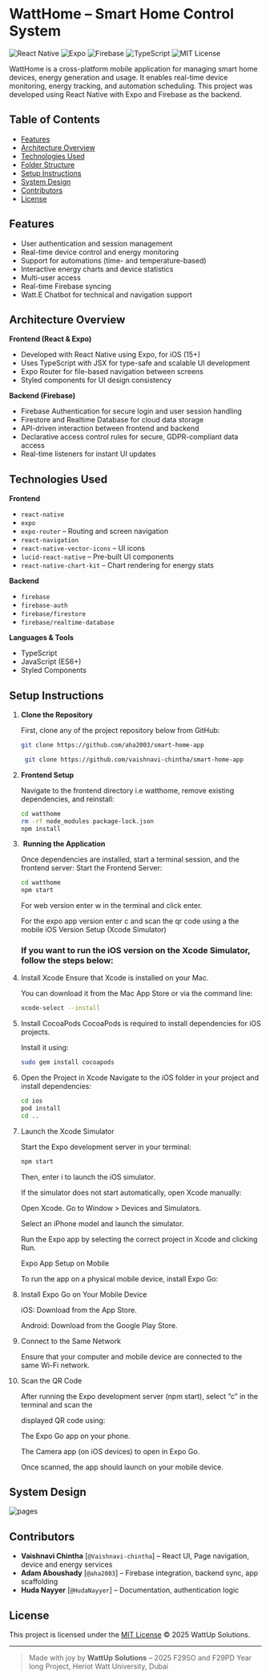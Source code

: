 # WattHome – Smart Home Control System

![React Native](https://img.shields.io/badge/React_Native-%5E0.73-61DAFB?logo=react)
![Expo](https://img.shields.io/badge/Expo-%5E50.0.0-blue)
![Firebase](https://img.shields.io/badge/Firebase-integrated-yellow)
![TypeScript](https://img.shields.io/badge/TypeScript-4.x-blue?logo=typescript)
![MIT License](https://img.shields.io/badge/license-MIT-green)

WattHome is a cross-platform mobile application for managing smart home devices, energy generation and usage. It enables real-time device monitoring, energy tracking, and automation scheduling. This project was developed using React Native with Expo and Firebase as the backend.

## Table of Contents

- [Features](#features)
- [Architecture Overview](#architecture-overview)
- [Technologies Used](#technologies-used)
- [Folder Structure](#folder-structure)
- [Setup Instructions](#setup-instructions)
- [System Design](#system-design)
- [Contributors](#contributors)
- [License](#license)

## Features

- User authentication and session management
- Real-time device control and energy monitoring
- Support for automations (time- and temperature-based)
- Interactive energy charts and device statistics
- Multi-user access
- Real-time Firebase syncing
- Watt.E Chatbot for technical and navigation support

## Architecture Overview

**Frontend (React & Expo)**

- Developed with React Native using Expo, for iOS (15+)
- Uses TypeScript with JSX for type-safe and scalable UI development
- Expo Router for file-based navigation between screens
- Styled components for UI design consistency

**Backend (Firebase)**

- Firebase Authentication for secure login and user session handling
- Firestore and Realtime Database for cloud data storage
- API-driven interaction between frontend and backend
- Declarative access control rules for secure, GDPR-compliant data access
- Real-time listeners for instant UI updates

## Technologies Used

**Frontend**

- `react-native`
- `expo`
- `expo-router` – Routing and screen navigation
- `react-navigation`
- `react-native-vector-icons` – UI icons
- `lucid-react-native` – Pre-built UI components
- `react-native-chart-kit` – Chart rendering for energy stats

**Backend**

- `firebase`
- `firebase-auth`
- `firebase/firestore`
- `firebase/realtime-database`

**Languages & Tools**

- TypeScript
- JavaScript (ES6+)
- Styled Components

## Setup Instructions

1.  ⁠**⁠Clone the Repository**

    First, clone any of the project repository below from GitHub:

    ```bash
    git clone https://github.com/aha2003/smart-home-app
    ```

    ```bash
     git clone https://github.com/vaishnavi-chintha/smart-home-app
    ```

2.  ⁠**⁠Frontend Setup**

    Navigate to the frontend directory i.e watthome, remove existing dependencies, and reinstall:

    ```bash
    cd watthome
    rm -rf node_modules package-lock.json
    npm install
    ```

3.  ⁠ **⁠Running the Application**

    Once dependencies are installed, start a terminal session, and the frontend server:
    Start the Frontend Server:

    ```bash
    cd watthome
    npm start
    ```

    For web version enter w in the terminal and click enter.

    For the expo app version enter c and scan the qr code using a the mobile
    iOS Version Setup (Xcode Simulator)

    ### If you want to run the iOS version on the Xcode Simulator, follow the steps below:

4.  Install Xcode
    Ensure that Xcode is installed on your Mac.

    You can download it from the Mac App Store or via the
    command line:

    ```bash
    xcode-select --install
    ```

5.  Install CocoaPods
    CocoaPods is required to install dependencies for iOS projects.

    Install it using:

    ```bash
    sudo gem install cocoapods
    ```

6.  Open the Project in Xcode
    Navigate to the iOS folder in your project and install dependencies:
    ```bash
    cd ios
    pod install
    cd ..
    ```
7.  Launch the Xcode Simulator

    Start the Expo development server in your terminal:

    ```bash
    npm start
    ```

    Then, enter i to launch the iOS simulator.

    If the simulator does not start automatically, open Xcode
    manually:

    Open Xcode.
    Go to Window > Devices and Simulators.

    Select an iPhone model and launch the simulator.

    Run the Expo app by selecting the correct project in Xcode and clicking Run.

    Expo App Setup on Mobile

    To run the app on a physical mobile device, install Expo Go:

8.  Install Expo Go on Your Mobile Device

    iOS: Download from the App Store.

    Android: Download from the Google Play Store.

9.  Connect to the Same Network

    Ensure that your computer and mobile device are connected to the same Wi-Fi network.

10. Scan the QR Code

    After running the Expo development server (npm start), select “c” in the terminal and scan the

    displayed QR code using:

    The Expo Go app on your phone.

    The Camera app (on iOS devices) to open in Expo Go.

    Once scanned, the app should launch on your mobile device.

## System Design

<img src="./imgs/Untitled.jpg" alt="pages"/>

## Contributors

- **Vaishnavi Chintha** [`@Vaishnavi-chintha`] – React UI, Page navigation, device and energy services
- **Adam Aboushady** [`@aha2003`] – Firebase integration, backend sync, app scaffolding
- **Huda Nayyer** [`@HudaNayyer`] – Documentation, authentication logic

## License

This project is licensed under the [MIT License](./LICENSE) © 2025 WattUp Solutions.

---

> Made with joy by **WattUp Solutions** – 2025 F29SO and F29PD Year long Project, Heriot Watt University, Dubai
